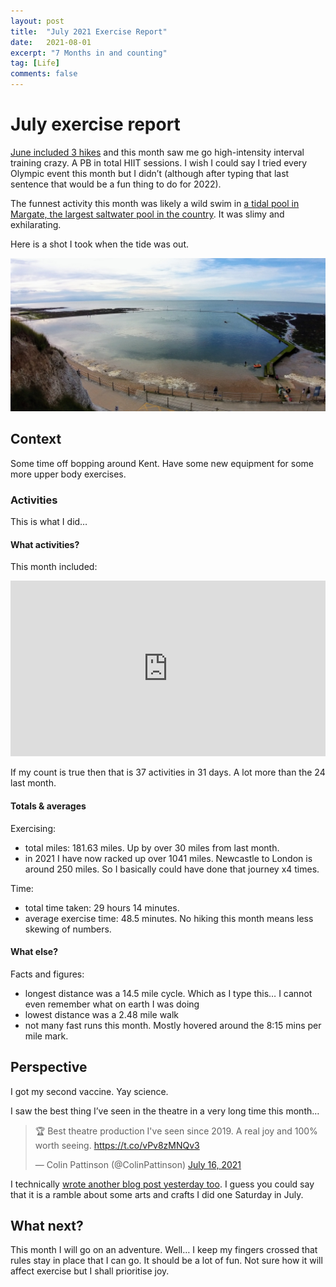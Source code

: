 ```yaml
---
layout: post
title:  "July 2021 Exercise Report"
date:   2021-08-01
excerpt: "7 Months in and counting"
tag: [Life]
comments: false
---
```

# July exercise report
[June included 3 hikes](https://colinpattinson.github.io/exercise-2021-6/) and this month saw me go high-intensity interval training crazy. A PB in total HIIT sessions. I wish I could say I tried every Olympic event this month but I didn’t (although after typing that last sentence that would be a fun thing to do for 2022). 

The funnest activity this month was likely a wild swim in [a tidal pool in Margate, the largest saltwater pool in the country](https://www.ft.com/content/5459aeb8-8149-11e7-a4ce-15b2513cb3ff). It was slimy and exhilarating.

Here is a shot I took when the tide was out.

![Margate Tidal pool. Filled with sea water and then outside of pool no water, just stretches of seaweed](https://raw.githubusercontent.com/ColinPattinson/colinpattinson.github.io/master/assets/img/Margate%20tidal%20pool.jpg)

## Context
Some time off bopping around Kent. Have some new equipment for some more upper body exercises.

### Activities 
This is what I did…

#### What activities?
This month included:

<iframe title="Count of activities in July" aria-label="Bar Chart" id="datawrapper-chart-knjfj" src="https://datawrapper.dwcdn.net/knjfj/1/" scrolling="no" frameborder="0" style="width: 0; min-width: 100% !important; border: none;" height="281"></iframe><script type="text/javascript">!function(){"use strict";window.addEventListener("message",(function(e){if(void 0!==e.data["datawrapper-height"]){var t=document.querySelectorAll("iframe");for(var a in e.data["datawrapper-height"])for(var r=0;r<t.length;r++){if(t[r].contentWindow===e.source)t[r].style.height=e.data["datawrapper-height"][a]+"px"}}}))}();
</script>

If my count is true then that is 37 activities in 31 days. A lot more than the 24 last month.

#### Totals & averages
Exercising:
- total miles: 181.63 miles. Up by over 30 miles from last month. 
- in 2021 I have now racked up over 1041 miles. Newcastle to London is around 250 miles. So I basically could have done that journey x4 times. 

Time:
- total time taken: 29 hours 14 minutes.
- average exercise time: 48.5 minutes. No hiking this month means less skewing of numbers.

#### What else?
Facts and figures:
- longest distance was a 14.5 mile cycle. Which as I type this… I cannot even remember what on earth I was doing
- lowest distance was a 2.48 mile walk 
- not many fast runs this month. Mostly hovered around the 8:15 mins per mile mark. 

## Perspective
I got my second vaccine. Yay science.

I saw the best thing I’ve seen in the theatre in a very long time this month…

<blockquote class="twitter-tweet"><p lang="en" dir="ltr">🏆 Best theatre production I&#39;ve seen since 2019. A real joy and 100% worth seeing. <a href="https://t.co/vPv8zMNQv3">https://t.co/vPv8zMNQv3</a></p>&mdash; Colin Pattinson (@ColinPattinson) <a href="https://twitter.com/ColinPattinson/status/1416161784663355397?ref_src=twsrc%5Etfw">July 16, 2021</a></blockquote> <script async src="https://platform.twitter.com/widgets.js" charset="utf-8"></script> 

I technically [wrote another blog post yesterday too](https://colinpattinson.github.io/data-as-art/). I guess you could say that it is a ramble about some arts and crafts I did one Saturday in July.

## What next?
This month I will go on an adventure. Well… I keep my fingers crossed that rules stay in place that I can go. It should be a lot of fun. Not sure how it will affect exercise but I shall prioritise joy.
